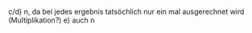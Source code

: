 c/d) n, da bei jedes ergebnis tatsöchlich nur ein mal ausgerechnet wird (Multiplikation?)
e) auch n
